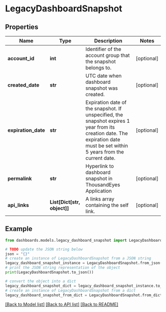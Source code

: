 # LegacyDashboardSnapshot


## Properties

Name | Type | Description | Notes
------------ | ------------- | ------------- | -------------
**account_id** | **int** | Identifier of the account group that the snapshot belongs to. | [optional] 
**created_date** | **str** | UTC date when dashboard snapshot was created. | [optional] 
**expiration_date** | **str** | Expiration date of the snapshot. If unspecified, the snapshot expires 1 year from its creation date. The expiration date must be set within 5 years from the current date. | [optional] 
**permalink** | **str** | Hyperlink to dashboard snapshot in ThousandEyes Application | [optional] 
**api_links** | **List[Dict[str, object]]** | A links array containing the self link. | [optional] 

## Example

```python
from dashboards.models.legacy_dashboard_snapshot import LegacyDashboardSnapshot

# TODO update the JSON string below
json = "{}"
# create an instance of LegacyDashboardSnapshot from a JSON string
legacy_dashboard_snapshot_instance = LegacyDashboardSnapshot.from_json(json)
# print the JSON string representation of the object
print(LegacyDashboardSnapshot.to_json())

# convert the object into a dict
legacy_dashboard_snapshot_dict = legacy_dashboard_snapshot_instance.to_dict()
# create an instance of LegacyDashboardSnapshot from a dict
legacy_dashboard_snapshot_from_dict = LegacyDashboardSnapshot.from_dict(legacy_dashboard_snapshot_dict)
```
[[Back to Model list]](../README.md#documentation-for-models) [[Back to API list]](../README.md#documentation-for-api-endpoints) [[Back to README]](../README.md)


